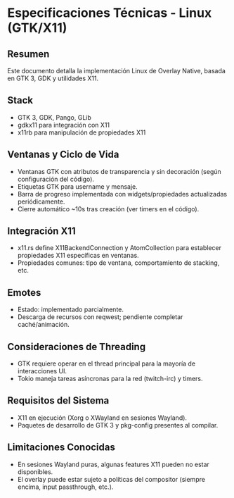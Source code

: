 # Especificaciones Técnicas - Linux (GTK/X11)

## Resumen
Este documento detalla la implementación Linux de Overlay Native, basada en GTK 3, GDK y utilidades X11.

## Stack
- GTK 3, GDK, Pango, GLib
- gdkx11 para integración con X11
- x11rb para manipulación de propiedades X11

## Ventanas y Ciclo de Vida
- Ventanas GTK con atributos de transparencia y sin decoración (según configuración del código).
- Etiquetas GTK para username y mensaje.
- Barra de progreso implementada con widgets/propiedades actualizadas periódicamente.
- Cierre automático ~10s tras creación (ver timers en el código).

## Integración X11
- x11.rs define X11BackendConnection y AtomCollection para establecer propiedades X11 específicas en ventanas.
- Propiedades comunes: tipo de ventana, comportamiento de stacking, etc.

## Emotes
- Estado: implementado parcialmente.
- Descarga de recursos con reqwest; pendiente completar caché/animación.

## Consideraciones de Threading
- GTK requiere operar en el thread principal para la mayoría de interacciones UI.
- Tokio maneja tareas asíncronas para la red (twitch-irc) y timers.

## Requisitos del Sistema
- X11 en ejecución (Xorg o XWayland en sesiones Wayland).
- Paquetes de desarrollo de GTK 3 y pkg-config presentes al compilar.

## Limitaciones Conocidas
- En sesiones Wayland puras, algunas features X11 pueden no estar disponibles.
- El overlay puede estar sujeto a políticas del compositor (siempre encima, input passthrough, etc.).